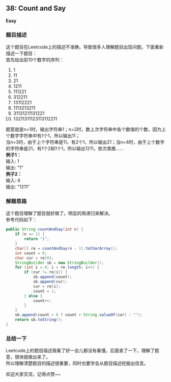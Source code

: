 ## 38: Count and Say
**Easy**
### 题目描述
这个题目在Leetcode上的描述不准确，导致很多人理解题目出现问题。下面重新描述一下题目：  
首先给出前10个数字的序列：
1. 1
2. 11
3. 21
4. 1211
5. 111221 
6. 312211
7. 13112221
8. 1113213211
9. 31131211131221
10. 13211311123113112211

题意就是n=1时，输出字符串1；n=2时，数上次字符串中各个数值的个数，因为上个数字字符串中有1个1，所以输出11；  
当n=3时，由于上个字符串是11，有2个1，所以输出21；当n=4时，由于上个数字的字符串是21，有1个2和1个1，所以输出1211，依次类推......  
**例子1：**  
输入: 1  
输出: "1"  
**例子2：**  
输入: 4  
输出: "1211"  
### 解题思路
这个题目理解了题目就好做了。明显的用递归来解决。    
参考代码如下：
```java
public String countAndSay(int n) {
    if (n == 1) {
        return "1";
    }
    char[] re = countAndSay(n - 1).toCharArray();
    int count = 0;
    char cur = re[0];
    StringBuilder sb = new StringBuilder();
    for (int i = 0; i < re.length; i++) {
        if (cur != re[i]) {
            sb.append(count);
            sb.append(cur);
            cur = re[i];
            count = 1;
        } else {
            count++;
        }
    }
    sb.append(count > 0 ? count + String.valueOf(cur) : "");
    return sb.toString();
}
```

### 总结一下
Leetcode上的题目描述我看了好一会儿都没有看懂，后面查了一下，理解了题意，很快就做出来了。  
所以理解清楚题目的描述很重要，同时也要学会从题目描述挖掘出信息。  

欢迎大家交流，记得点赞~~




